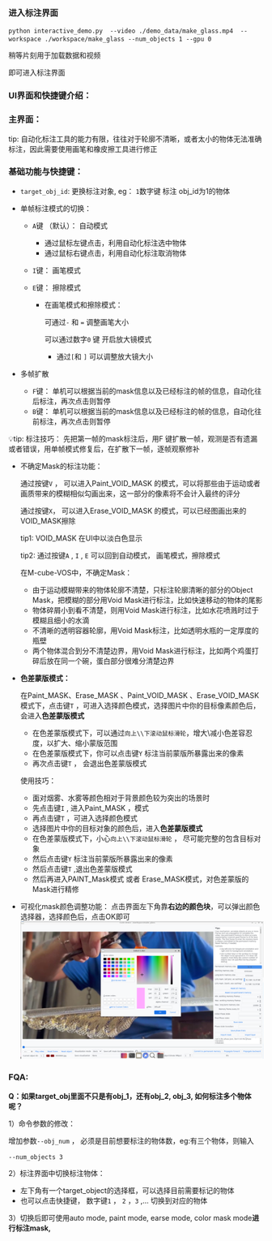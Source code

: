 ### 进入标注界面

```
python interactive_demo.py  --video ./demo_data/make_glass.mp4  --workspace ./workspace/make_glass --num_objects 1 --gpu 0 
```

稍等片刻用于加载数据和视频

即可进入标注界面



### **UI界面和快捷键介绍：**

### **主界面：**



tip: 自动化标注工具的能力有限，往往对于轮廓不清晰，或者太小的物体无法准确标注，因此需要使用画笔和橡皮擦工具进行修正



### 基础功能与快捷键：

-  `target_obj_id`: 更换标注对象, eg：  `1`数字键 标注 obj_id为1的物体

- 单帧标注模式的切换：

  - `A`键 （默认）： 自动模式

    - 通过鼠标左键点击，利用自动化标注选中物体
    - 通过鼠标右键点击，利用自动化标注取消物体

  - `I`键： 画笔模式

  - `E`键： 擦除模式

    - 在画笔模式和擦除模式：

      可通过`-` 和 `=` 调整画笔大小

      可以通过数字`0` 键 开启放大镜模式

      - 通过`[`和 `]` 可以调整放大镜大小

- 多帧扩散

  - `F`键： 单机可以根据当前的mask信息以及已经标注的帧的信息，自动化往后标注，再次点击则暂停
  - `B`键： 单机可以根据当前的mask信息以及已经标注的帧的信息，自动化往前标注，再次点击则暂停

💡tip: 标注技巧： 先把第一帧的mask标注后，用F 键扩散一帧，观测是否有遗漏或者错误，用单帧模式修复后，在扩散下一帧，逐帧观察修补

- 不确定Mask的标注功能：

  通过按键`V` ， 可以进入Paint_VOID_MASK 的模式，可以将那些由于运动或者画质带来的模糊相似勾画出来，这一部分的像素将不会计入最终的评分

  通过按键`X`， 可以进入Erase_VOID_MASK 的模式，可以已经图画出来的VOID_MASK擦除

  tip1: VOID_MASK 在UI中以淡白色显示

  tip2: 通过按键`A` , `I` , `E`  可以回到自动模式， 画笔模式，擦除模式

  在M-cube-VOS中，不确定Mask：

  - 由于运动模糊带来的物体轮廓不清楚，只标注轮廓清晰的部分的Object Mask，把模糊的部分用Void Mask进行标注，比如快速移动的物体的尾影
  - 物体碎屑小到看不清楚，则用Void Mask进行标注，比如水花喷溅时过于模糊且细小的水滴
  - 不清晰的透明容器轮廓，用Void Mask标注，比如透明水瓶的一定厚度的瓶壁
  - 两个物体混合到分不清楚边界，用Void Mask进行标注，比如两个鸡蛋打碎后放在同一个碗，蛋白部分很难分清楚边界



- **色差蒙版模式：**

  在Paint_MASK、Erase_MASK 、Paint_VOID_MASK 、Erase_VOID_MASK 模式下，点击键`T` ，可进入选择颜色模式，选择图片中你的目标像素颜色后，会进入**色差蒙版模式**

  - 在色差蒙版模式下，可以通过`向上\\下滚动鼠标滑轮`，增大\减小色差容忍度，以扩大、缩小蒙版范围
  - 在色差蒙版模式下，你可以点击键`Y`  标注当前蒙版所暴露出来的像素
  - 再次点击键`T` ， 会退出色差蒙版模式

  使用技巧：

  - 面对烟雾、水雾等颜色相对于背景颜色较为突出的场景时
  - 先点击键`I` , 进入Paint_MASK ，模式
  - 再点击键`T` ，可进入选择颜色模式
  - 选择图片中你的目标对象的颜色后，进入**色差蒙版模式**
  - 在色差蒙版模式下，小心`向上\\下滚动鼠标滑轮` ， 尽可能完整的包含目标对象
  - 然后点击键`Y`  标注当前蒙版所暴露出来的像素
  - 然后点击键`T` ,退出色差蒙版模式
  - 然后再进入PAINT_Mask模式 或者 Erase_MASK模式，对色差蒙版的Mask进行精修

- 可视化mask颜色调整功能： 点击界面左下角靠**右边的颜色块**，可以弹出颜色选择器，选择颜色后，点击OK即可![viz_mask_adjust_UI](../fig/viz_mask_adjust_UI.png)

### FQA:

**Q：如果target_obj里面不只是有obj_1，还有obj_2, obj_3, 如何标注多个物体呢？**

1）命令参数的修改：

增加参数`--obj_num`  ， 必须是目前想要标注的物体数，eg:有三个物体，则输入

```
--num_objects 3
```

2）标注界面中切换标注物体：

- 左下角有一个target_object的选择框，可以选择目前需要标记的物体
- 也可以点击快捷键， 数字键`1` ， `2` ，`3` ,… 切换到对应的物体

3）切换后即可使用auto mode, paint mode, earse mode, color mask mode**进行标注mask,**



